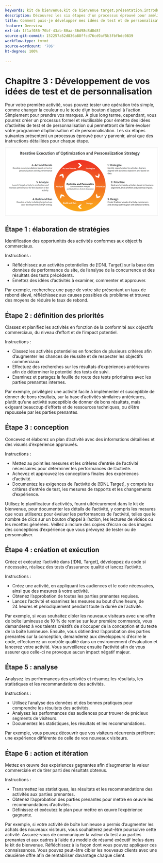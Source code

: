 ```yaml
---
keywords: kit de bienvenue;kit de bienvenue target;présentation;introduction;prise en main
description: Découvrez les six étapes d’un processus éprouvé pour améliorer vos idées de test et de personnalisation avant de créer des activités dans Adobe Target.
title: Comment puis-je développer mes idées de test et de personnalisation ?
feature: Overview
exl-id: 1f1af086-70bf-43ab-80aa-36d98d8d8d8f
source-git-commit: 152257a52d836a88ffcd76cd9af5b3fbfbdc0839
workflow-type: tm+mt
source-wordcount: '706'
ht-degree: 100%

---
```


# Chapitre 3 : Développement de vos idées de test et de personnalisation

Pour votre première activité, vous pouvez tester une opération très simple, comme changer la couleur ou le texte d’un bouton d’appel à l’action. Simplement pour prendre vos marques. À plus long terme, cependant, vous pourrez créer un processus formel et réutilisable pour émettre des idées d’activités de test et de personnalisation qui permettront de faire évoluer votre programme d’optimisation et de personnalisation. Les six étapes suivantes présentent un processus éprouvé pour y parvenir, ainsi que des instructions détaillées pour chaque étape.

![Diagramme de l’exécution itérative de la stratégie d’optimisation et de personnalisation](/help/main/c-intro/assets/six-steps.png)

## Étape 1 : élaboration de stratégies

Identification des opportunités des activités conformes aux objectifs commerciaux.

Instructions :

* Réfléchissez aux activités potentielles de [!DNL Target] sur la base des données de performance du site, de l’analyse de la concurrence et des résultats des tests précédents.
* Émettez des idées d’activités à examiner, commenter et approuver.

Par exemple, recherchez une page de votre site présentant un taux de rebond élevé, réfléchissez aux causes possibles du problème et trouvez des moyens de réduire le taux de rebond.

## Étape 2 : définition des priorités

Classez et planifiez les activités en fonction de la conformité aux objectifs commerciaux, du niveau d’effort et de l’impact potentiel.

Instructions :

* Classez les activités potentielles en fonction de plusieurs critères afin d’augmenter les chances de réussite et de respecter les objectifs commerciaux.
* Effectuez des recherches sur les résultats d’expériences antérieures afin de déterminer le potentiel des tests de suivi.
* Examinez et partagez la feuille de route des tests prioritaires avec les parties prenantes internes.

Par exemple, privilégiez une activité facile à implémenter et susceptible de donner de bons résultats, sur la base d’activités similaires antérieures, plutôt qu’une activité susceptible de donner de bons résultats, mais exigeant beaucoup d’efforts et de ressources techniques, ou d’être repoussée par les parties prenantes.

## Étape 3 : conception

Concevez et élaborez un plan d’activité avec des informations détaillées et des visuels d’expérience approuvés.

Instructions :

* Mettez au point les mesures et les critères d’entrée de l’activité nécessaires pour déterminer les performances de l’activité.
* Achevez et approuvez les conceptions finales des expériences d’activité.
* Documentez les exigences de l’activité de [!DNL Target], y compris les critères d’entrée de test, les mesures de rapports et les changements d’expérience.

Utilisez le planificateur d’activités, fourni ultérieurement dans le kit de bienvenue, pour documenter les détails de l’activité, y compris les mesures que vous utiliserez pour évaluer les performances de l’activité, telles que le nombre de clics sur un bouton d’appel à l’action, les lectures de vidéos ou les recettes générées. Veillez à inclure des copies d’écran ou des images des conceptions d’expérience que vous prévoyez de tester ou de personnaliser.

## Étape 4 : création et exécution

Créez et exécutez l’activité dans [!DNL Target], développez du code si nécessaire, réalisez des tests d’assurance qualité et lancez l’activité.

Instructions :

* Créez une activité, en appliquant les audiences et le code nécessaires, ainsi que des mesures à votre activité.
* Obtenez l’approbation de toutes les parties prenantes requises.
* Lancez l’activité et examinez les mesures au bout d’une heure, de 24 heures et périodiquement pendant toute la durée de l’activité.

Par exemple, si vous souhaitez cibler les nouveaux visiteurs avec une offre de boîte lumineuse de 10 % de remise sur leur première commande, vous demanderez à vos talents créatifs de s’occuper de la conception et du texte de la boîte lumineuse. Ensuite, vous obtiendrez l’approbation des parties prenantes sur la conception, demanderez aux développeurs d’écrire le code, effectuerez un contrôle qualité dans un environnement d’évaluation et lancerez votre activité. Vous surveillerez ensuite l’activité afin de vous assurer que celle-ci ne provoque aucun impact négatif majeur.

## Étape 5 : analyse

Analysez les performances des activités et résumez les résultats, les statistiques et les recommandations des activités.

Instructions :

* Utilisez l’analyse des données et des bonnes pratiques pour comprendre les résultats des activités.
* Analysez les performances des audiences pour trouver de précieux segments de visiteurs.
* Documentez les statistiques, les résultats et les recommandations.

Par exemple, vous pouvez découvrir que vos visiteurs récurrents préfèrent une expérience différente de celle de vos nouveaux visiteurs.

## Étape 6 : action et itération

Mettez en œuvre des expériences gagnantes afin d’augmenter la valeur commerciale et de tirer parti des résultats obtenus.

Instructions :

* Transmettez les statistiques, les résultats et les recommandations des activités aux parties prenantes.
* Obtenez l’approbation des parties prenantes pour mettre en œuvre les recommandations d’activités.
* Définissez et exécutez le plan pour mettre en œuvre l’expérience gagnante.

Par exemple, si votre activité de boîte lumineuse a permis d’augmenter les achats des nouveaux visiteurs, vous souhaiterez peut-être poursuivre cette activité. Assurez-vous de communiquer la valeur du test aux parties prenantes et aux cadres à l’aide du modèle de résumé exécutif inclus dans le kit de bienvenue. Réfléchissez à la façon dont vous pouvez appliquer ces connaissances. Vous pouvez peut-être cibler les nouveaux clients avec une deuxième offre afin de rentabiliser davantage chaque client.
